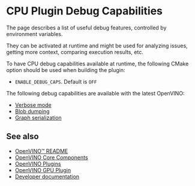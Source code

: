 # CPU Plugin Debug Capabilities

The page describes a list of useful debug features, controlled by environment variables.

They can be activated at runtime and might be used for analyzing issues, getting more context, comparing execution results, etc.

To have CPU debug capabilities available at runtime, the following CMake option should be used when building the plugin:
* `ENABLE_DEBUG_CAPS`. Default is `OFF`

The following debug capabilities are available with the latest OpenVINO:

- [Verbose mode](../src/docs/verbose.md)
- [Blob dumping](../src/docs/blob_dumping.md)
- [Graph serialization](../src/docs/graph_serialization.md)

## See also

 * [OpenVINO™ README](../../../../README.md)
 * [OpenVINO Core Components](../../../README.md)
 * [OpenVINO Plugins](../../README.md)
 * [OpenVINO GPU Plugin](../README.md)
 * [Developer documentation](../../../../docs/dev/index.md)
